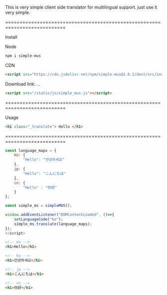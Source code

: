 This is very simple client side translator for multilingual support.
just use it very simple.

===========================================================================

Install

Node
```bash
npm i simple-mus
```

CDN
```html
<script src="https://cdn.jsdelivr.net/npm/simple-mus@1.0.1/dest/src/index.min.js"></script>
```

Download
link: ...
```html
<script src="/static/js/simple_mus.js"></script>
```

===========================================================================

Usage
```html
<h1 class="_translate"> Hello </h1>
```

===========================================================================
```js
const language_maps = {
	ko: {
		"Hello": "안녕하세요"
	},
	jp: { 
		"Hello": "こんにちは" 
	},
	cn: { 
		"Hello" : "你好" 
	}
};

const simple_ms = simpleMUS();

window.addEventListener("DOMContentLoaded", ()=>{
	setLanguageCode("ko");
	simple_ms.translate(language_maps);
});
</script>
```

```html
<!-- en -->
<h1>Hello</h1>
```

```html
<!-- ko -->
<h1>안녕하세요</h1>
```

```html
<!-- jp -->
<h1>こんにちは</h1>
```

```html
<!-- cn -->
<h1>你好</h1>
```
